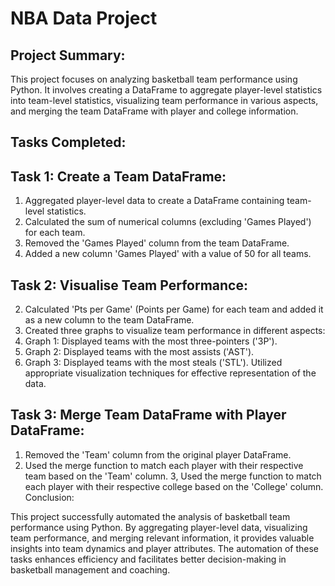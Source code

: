 # NBA Data Project

## Project Summary:
This project focuses on analyzing basketball team performance using Python. 
It involves creating a DataFrame to aggregate player-level statistics into team-level statistics, visualizing team performance in various aspects, and merging the team DataFrame with player and college information.

## Tasks Completed:

## Task 1: Create a Team DataFrame:

1. Aggregated player-level data to create a DataFrame containing team-level statistics.
2. Calculated the sum of numerical columns (excluding 'Games Played') for each team.
3. Removed the 'Games Played' column from the team DataFrame.
4. Added a new column 'Games Played' with a value of 50 for all teams.

## Task 2: Visualise Team Performance:

2. Calculated 'Pts per Game' (Points per Game) for each team and added it as a new column to the team DataFrame.
2. Created three graphs to visualize team performance in different aspects:
3. Graph 1: Displayed teams with the most three-pointers ('3P').
4. Graph 2: Displayed teams with the most assists ('AST').
5. Graph 3: Displayed teams with the most steals ('STL').
Utilized appropriate visualization techniques for effective representation of the data.

## Task 3: Merge Team DataFrame with Player DataFrame:

1. Removed the 'Team' column from the original player DataFrame.
2. Used the merge function to match each player with their respective team based on the 'Team' column.
3, Used the merge function to match each player with their respective college based on the 'College' column.
Conclusion:

This project successfully automated the analysis of basketball team performance using Python.
By aggregating player-level data, visualizing team performance, and merging relevant information, it provides valuable insights into team dynamics and player attributes. 
The automation of these tasks enhances efficiency and facilitates better decision-making in basketball management and coaching.
